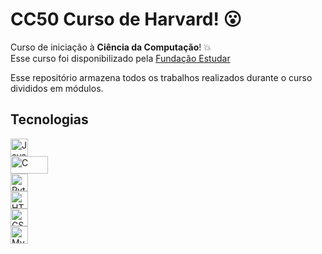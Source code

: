 # CC50 Curso de Harvard! 😮

Curso de iniciação à **Ciência da Computação**! 💥 <br>
Esse curso foi disponibilizado pela [Fundação Estudar](https://fundacao-estudar.myedools.com/cc50-o-curso-de-ciencia-da-computacao-de-harvard)

Esse repositório armazena todos os trabalhos realizados durante o curso divididos em módulos.

## Tecnologias

<a href="https://developer.mozilla.org/en-US/docs/Web/JavaScript">
  <img src="https://guilhermefdsilva.github.io/read-db-myPortfolio/sticks/stick-javascript.svg" alt="JavaScript" height="28px">
</a>
<br>
<a href="https://www.ibm.com/docs/pt/i/7.2?topic=languages-c-c">
  <img src="https://guilhermefdsilva.github.io/read-db-myPortfolio/sticks/stick-c.svg" alt="C" height="28px" width="60px">
</a>
<br>
<a href="https://wiki.python.org.br/PythonBrasil">
  <img src="https://guilhermefdsilva.github.io/read-db-myPortfolio/sticks/stick-python.svg" alt="Python" height="28px">
</a>
<br>
<a href="https://developer.mozilla.org/pt-BR/docs/Web/HTML">
  <img src="https://guilhermefdsilva.github.io/read-db-myPortfolio/sticks/stick-html.svg" alt="HTML" height="28px">
</a>
<br>
<a href="https://developer.mozilla.org/pt-BR/docs/Web/CSS">
  <img src="https://guilhermefdsilva.github.io/read-db-myPortfolio/sticks/stick-css.svg" alt="CSS" height="28px">
</a>
<br>
<a href="https://dev.mysql.com/doc/">
  <img src="https://guilhermefdsilva.github.io/read-db-myPortfolio/sticks/stick-mysql.svg" alt="MySQL" height="28px">
</a>
